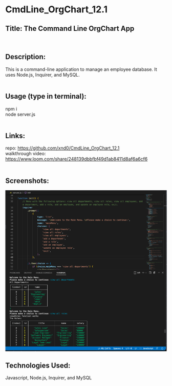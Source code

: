 # CmdLine_OrgChart_12.1

## Title: The Command Line OrgChart App
<br>

## Description:
This is a command-line application to manage an employee database. It uses Node.js, Inquirer, and MySQL.
<br><br>

## Usage (type in terminal):
npm i
<br>
node server.js
<br><br> 

## Links: <br>
repo: https://github.com/xnd0/CmdLine_OrgChart_12.1
<br>
walkthrough video: https://www.loom.com/share/248139dbbfbf49d1ab8411d8af6a6cf6
<br><br>

## Screenshots:
![App in use](ScreenShot_1.png)
<br>

## Technologies Used:
Javascript, Node.js, Inquirer, and MySQL